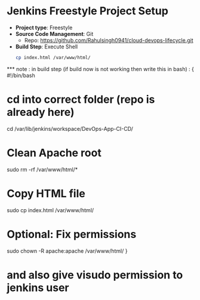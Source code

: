 # Jenkins Freestyle Project Setup

- **Project type**: Freestyle
- **Source Code Management**: Git  
  - Repo: https://github.com/Rahulsingh0941/cloud-devops-lifecycle.git
- **Build Step**: Execute Shell  
  ```bash
  cp index.html /var/www/html/


*** note : in build step (if build now is not working then write this in bash) :
{ #!/bin/bash
# cd into correct folder (repo is already here)
cd /var/lib/jenkins/workspace/DevOps-App-CI-CD/
# Clean Apache root
sudo rm -rf /var/www/html/*
# Copy HTML file
sudo cp index.html /var/www/html/
# Optional: Fix permissions
sudo chown -R apache:apache /var/www/html/ }

# and also give visudo permission to jenkins user
  
